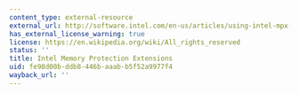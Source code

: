 ```yaml
---
content_type: external-resource
external_url: http://software.intel.com/en-us/articles/using-intel-mpx-with-the-intel-software-development-emulator
has_external_license_warning: true
license: https://en.wikipedia.org/wiki/All_rights_reserved
status: ''
title: Intel Memory Protection Extensions
uid: fe98d00b-ddb8-446b-aaab-b5f52a9977f4
wayback_url: ''
---
```

